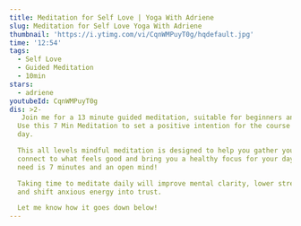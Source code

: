```yaml
---
title: Meditation for Self Love | Yoga With Adriene
slug: Meditation for Self Love Yoga With Adriene
thumbnail: 'https://i.ytimg.com/vi/CqnWMPuyT0g/hqdefault.jpg'
time: '12:54'
tags:
  - Self Love
  - Guided Meditation
  - 10min
stars:
  - adriene
youtubeId: CqnWMPuyT0g
dis: >2-
   Join me for a 13 minute guided meditation, suitable for beginners and experienced meditators alike! This rescue remedy practice can be done seated or lying down and serve as a balm on any day. Tune into the breath, honor your body, and lean into love. Carve out a little bit of time and space to just be where you are in this moment. You are worthy.
  Use this 7 Min Meditation to set a positive intention for the course of your
  day.

  This all levels mindful meditation is designed to help you gather yourself,
  connect to what feels good and bring you a healthy focus for your day. All you
  need is 7 minutes and an open mind!

  Taking time to meditate daily will improve mental clarity, lower stress levels
  and shift anxious energy into trust.

  Let me know how it goes down below!
---
```


